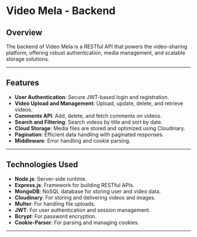 # Video Mela - Backend

## Overview
The backend of Video Mela is a RESTful API that powers the video-sharing platform, offering robust authentication, media management, and scalable storage solutions.

---

## Features
- **User Authentication**: Secure JWT-based login and registration.
- **Video Upload and Management**: Upload, update, delete, and retrieve videos.
- **Comments API**: Add, delete, and fetch comments on videos.
- **Search and Filtering**: Search videos by title and sort by date.
- **Cloud Storage**: Media files are stored and optimized using Cloudinary.
- **Pagination**: Efficient data handling with paginated responses.
- **Middleware**: Error handling and cookie parsing.

---

## Technologies Used
- **Node.js**: Server-side runtime.
- **Express.js**: Framework for building RESTful APIs.
- **MongoDB**: NoSQL database for storing user and video data.
- **Cloudinary**: For storing and delivering videos and images.
- **Multer**: For handling file uploads.
- **JWT**: For user authentication and session management.
- **Bcrypt**: For password encryption.
- **Cookie-Parser**: For parsing and managing cookies.

---